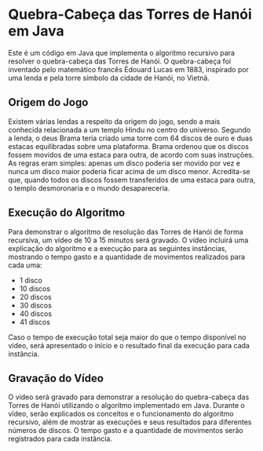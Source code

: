 # Quebra-Cabeça das Torres de Hanói em Java

Este é um código em Java que implementa o algoritmo recursivo para resolver o quebra-cabeça das Torres de Hanói. O quebra-cabeça foi
inventado pelo matemático francês Édouard Lucas em 1883, inspirado por uma lenda e pela torre símbolo da cidade de Hanói, no Vietnã.

## Origem do Jogo

Existem várias lendas a respeito da origem do jogo, sendo a mais conhecida relacionada a um templo Hindu no centro do universo. Segundo a lenda, o deus Brama teria criado uma torre com 64 discos de ouro e duas estacas equilibradas sobre uma plataforma. Brama ordenou que os discos fossem movidos de uma estaca para outra, de acordo com suas instruções. As regras eram simples: apenas um disco poderia ser movido por vez e nunca um disco maior poderia ficar acima de um disco menor. Acredita-se que, quando todos os discos fossem transferidos de uma estaca para outra, o templo desmoronaria e o mundo desapareceria.

## Execução do Algoritmo

Para demonstrar o algoritmo de resolução das Torres de Hanói de forma recursiva, um vídeo de 10 a 15 minutos será gravado. O vídeo incluirá uma explicação do algoritmo e a execução para as seguintes instâncias, mostrando o tempo gasto e a quantidade de movimentos realizados para cada uma:

- 1 disco
- 10 discos
- 20 discos
- 30 discos
- 40 discos
- 41 discos
 
Caso o tempo de execução total seja maior do que o tempo disponível no vídeo, será apresentado o início e o resultado final da execução para cada instância.

## Gravação do Vídeo
O vídeo será gravado para demonstrar a resolução do quebra-cabeça das Torres de Hanói utilizando o algoritmo implementado em Java.
Durante o vídeo, serão explicados os conceitos e o funcionamento do algoritmo recursivo, além de mostrar as execuções e seus
resultados para diferentes números de discos. O tempo gasto e a quantidade de movimentos serão registrados para cada instância.
